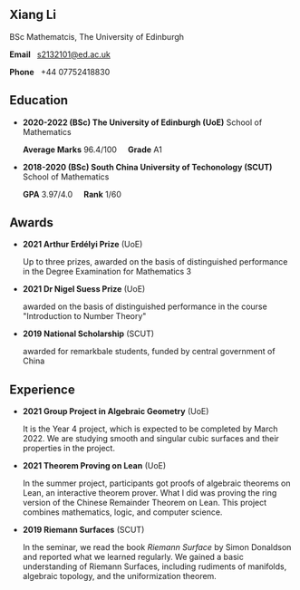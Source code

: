 ## Xiang Li
BSc Mathematcis, The University of Edinburgh

**Email** &nbsp; s2132101@ed.ac.uk

**Phone** &nbsp; +44 07752418830

## Education

* **2020-2022 (BSc) The University of Edinburgh (UoE)** School of Mathematics

  **Average Marks** 96.4/100 &nbsp;&nbsp;&nbsp;  **Grade** A1 

* **2018-2020 (BSc) South China University of Techonology (SCUT)** School of Mathematics

  **GPA** 3.97/4.0 &nbsp;&nbsp;&nbsp; **Rank** 1/60

## Awards

* **2021 Arthur Erdélyi Prize** (UoE)

  Up to three prizes, awarded on the basis of distinguished performance in the Degree Examination for Mathematics 3

* **2021 Dr Nigel Suess Prize** (UoE)

  awarded on the basis of distinguished performance in the course "Introduction to Number Theory"
* **2019 National Scholarship** (SCUT)

  awarded for remarkbale students, funded by central government of China

## Experience

* **2021 Group Project in Algebraic Geometry** (UoE)

  It is the Year 4 project, which is expected to be completed by March 2022. We are studying smooth and singular cubic surfaces and their properties in the project.

* **2021 Theorem Proving on Lean** (UoE)

  In the summer project, participants got proofs of algebraic theorems on Lean, an interactive theorem prover. What I did was proving the ring version of the Chinese Remainder Theorem on Lean. This project combines mathematics, logic, and computer science.


* **2019 Riemann Surfaces** (SCUT)

  In the seminar, we read the book *Riemann Surface* by Simon Donaldson and reported what we learned regularly. We gained a basic understanding of Riemann Surfaces, including rudiments of manifolds, algebraic topology, and the uniformization theorem. 
  
<!-- ## Research Interest

I'm interested in Algebra. Specifically, I have read the following books in the respective fields:

* *Naive Lie Theory* by John Stillwell (Lie Algebra)

* *Basic Category Theory* by Tom Leinster (Category Theory)

* *Riemann Surface* by Simon Donaldson (Riemann Surface) -->

<!-- ## Welcome to GitHub Pages

You can use the [editor on GitHub](https://github.com/lambdacdm/homepage/edit/main/README.md) to maintain and preview the content for your website in Markdown files.

Whenever you commit to this repository, GitHub Pages will run [Jekyll](https://jekyllrb.com/) to rebuild the pages in your site, from the content in your Markdown files.

### Markdown

Markdown is a lightweight and easy-to-use syntax for styling your writing. It includes conventions for

```markdown
Syntax highlighted code block

# Header 1
## Header 2
### Header 3

- Bulleted
- List

1. Numbered
2. List

**Bold** and _Italic_ and `Code` text

[Link](url) and ![Image](src)
```

For more details see [GitHub Flavored Markdown](https://guides.github.com/features/mastering-markdown/).

### Jekyll Themes

Your Pages site will use the layout and styles from the Jekyll theme you have selected in your [repository settings](https://github.com/lambdacdm/homepage/settings/pages). The name of this theme is saved in the Jekyll `_config.yml` configuration file.

### Support or Contact

Having trouble with Pages? Check out our [documentation](https://docs.github.com/categories/github-pages-basics/) or [contact support](https://support.github.com/contact) and we’ll help you sort it out. -->

